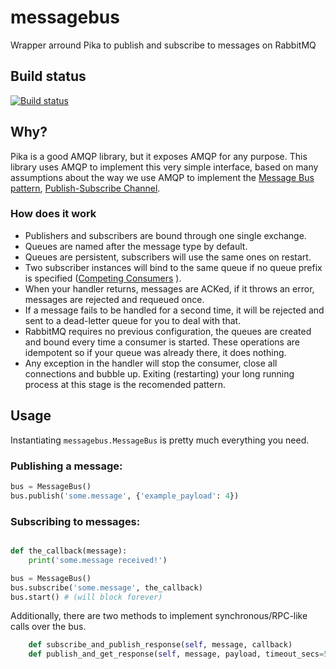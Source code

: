 messagebus
==========
Wrapper arround Pika to publish and subscribe to messages on RabbitMQ

## Build status
[![Build status](https://api.travis-ci.org/istepaniuk/messagebus.svg?branch=master)](https://www.travis-ci.org/istepaniuk/messagebus)

## Why?
Pika is a good AMQP library, but it exposes AMQP for any purpose.
This library uses AMQP to implement this very simple interface, based on many assumptions about the way we use AMQP to implement the [Message Bus pattern](https://www.enterpriseintegrationpatterns.com/patterns/messaging/MessageBus.html), [Publish-Subscribe Channel](https://www.enterpriseintegrationpatterns.com/patterns/messaging/PublishSubscribeChannel.html).

### How does it work
* Publishers and subscribers are bound through one single exchange.
* Queues are named after the message type by default.
* Queues are persistent, subscribers will use the same ones on restart.
* Two subscriber instances will bind to the same queue if no queue prefix is specified ([Competing Consumers](https://www.enterpriseintegrationpatterns.com/patterns/messaging/CompetingConsumers.html)
).
* When your handler returns, messages are ACKed, if it throws an error, messages are rejected and requeued once.
* If a message fails to be handled for a second time, it will be rejected and sent to a dead-letter queue for you to deal with that.
* RabbitMQ requires no previous configuration, the queues are created and bound every time a consumer is started. These operations are idempotent so if your queue was already there, it does nothing.
* Any exception in the handler will stop the consumer, close all connections and bubble up. Exiting (restarting) your long running process at this stage is the recomended pattern.

## Usage

Instantiating `messagebus.MessageBus` is pretty much everything you need.

### Publishing a message:
```python
bus = MessageBus()
bus.publish('some.message', {'example_payload': 4})
```

### Subscribing to messages:
```python

def the_callback(message):
    print('some.message received!')

bus = MessageBus()
bus.subscribe('some.message', the_callback)
bus.start() # (will block forever)
```

Additionally, there are two methods to implement synchronous/RPC-like calls over the bus.
```python
    def subscribe_and_publish_response(self, message, callback)
    def publish_and_get_response(self, message, payload, timeout_secs=5)
```
   
